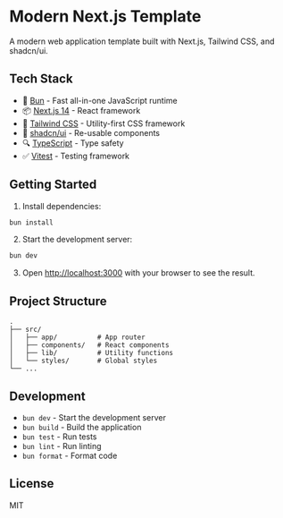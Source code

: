 # Modern Next.js Template

A modern web application template built with Next.js, Tailwind CSS, and shadcn/ui.

## Tech Stack

- 🚀 [Bun](https://bun.sh) - Fast all-in-one JavaScript runtime
- 📦 [Next.js 14](https://nextjs.org) - React framework
- 🎨 [Tailwind CSS](https://tailwindcss.com) - Utility-first CSS framework
- 🎯 [shadcn/ui](https://ui.shadcn.com) - Re-usable components
- 🔍 [TypeScript](https://www.typescriptlang.org) - Type safety
- ✅ [Vitest](https://vitest.dev) - Testing framework

## Getting Started

1. Install dependencies:
```bash
bun install
```

2. Start the development server:
```bash
bun dev
```

3. Open [http://localhost:3000](http://localhost:3000) with your browser to see the result.

## Project Structure

```
.
├── src/
│   ├── app/          # App router
│   ├── components/   # React components
│   ├── lib/          # Utility functions
│   └── styles/       # Global styles
└── ...
```

## Development

- `bun dev` - Start the development server
- `bun build` - Build the application
- `bun test` - Run tests
- `bun lint` - Run linting
- `bun format` - Format code

## License

MIT
